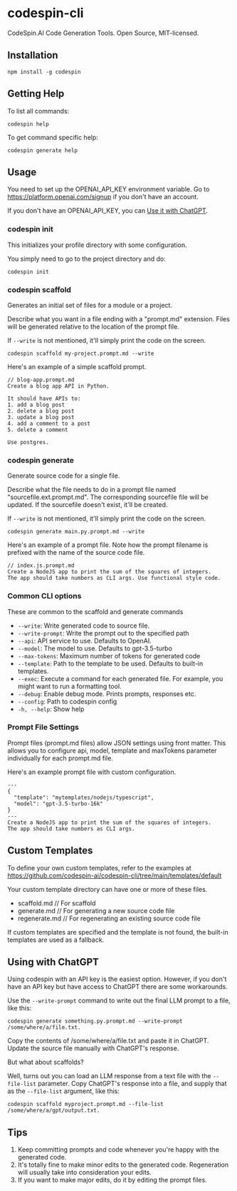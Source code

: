 # codespin-cli

CodeSpin.AI Code Generation Tools. Open Source, MIT-licensed.

## Installation

`npm install -g codespin`

## Getting Help

To list all commands:

`codespin help`

To get command specific help:

`codespin generate help`

## Usage

You need to set up the OPENAI_API_KEY environment variable. Go to https://platform.openai.com/signup if you don't have an account.

If you don't have an OPENAI_API_KEY, you can [Use it with ChatGPT](#using-with-chatgpt). 

### codespin init

This initializes your profile directory with some configuration.

You simply need to go to the project directory and do:

```
codespin init
```

### codespin scaffold

Generates an initial set of files for a module or a project.

Describe what you want in a file ending with a "prompt.md" extension.
Files will be generated relative to the location of the prompt file.

If `--write` is not mentioned, it'll simply print the code on the screen.

```
codespin scaffold my-project.prompt.md --write
```

Here's an example of a simple scaffold prompt.

```
// blog-app.prompt.md
Create a blog app API in Python.

It should have APIs to:
1. add a blog post
2. delete a blog post
3. update a blog post
4. add a comment to a post
5. delete a comment

Use postgres.
```

### codespin generate

Generate source code for a single file.

Describe what the file needs to do in a prompt file named "sourcefile.ext.prompt.md".
The corresponding sourcefile file will be updated. If the sourcefile doesn't exist, it'll be created.

If `--write` is not mentioned, it'll simply print the code on the screen.

```
codespin generate main.py.prompt.md --write
```

Here's an example of a prompt file. 
Note how the prompt filename is prefixed with the name of the source code file.

```
// index.js.prompt.md
Create a NodeJS app to print the sum of the squares of integers. 
The app should take numbers as CLI args. Use functional style code.
```


### Common CLI options

These are common to the scaffold and generate commands

- `--write`: Write generated code to source file.
- `--write-prompt`: Write the prompt out to the specified path
- `--api`: API service to use. Defaults to OpenAI.
- `--model`: The model to use. Defaults to gpt-3.5-turbo
- `--max-tokens`: Maximum number of tokens for generated code
- `--template`: Path to the template to be used. Defaults to built-in templates.
- `--exec`: Execute a command for each generated file. For example, you might want to run a formatting tool.
- `--debug`: Enable debug mode. Prints prompts, responses etc.
- `--config`: Path to codespin config
- `-h, --help`: Show help

### Prompt File Settings

Prompt files (prompt.md files) allow JSON settings using front matter.
This allows you to configure api, model, template and maxTokens parameter individually for each prompt.md file.

Here's an example prompt file with custom configuration.

```
---
{
  "template": "mytemplates/nodejs/typescript",
  "model": "gpt-3.5-turbo-16k"
}
---
Create a NodeJS app to print the sum of the squares of integers.
The app should take numbers as CLI args.
```

## Custom Templates

To define your own custom templates, refer to the examples at https://github.com/codespin-ai/codespin-cli/tree/main/templates/default

Your custom template directory can have one or more of these files.
- scaffold.md // For scaffold
- generate.md // For generating a new source code file
- regenerate.md // For regenerating an existing source code file

If custom templates are specified and the template is not found, the built-in templates are used as a fallback.

## Using with ChatGPT

Using codespin with an API key is the easiest option. However, if you don't have an API key but have access to ChatGPT there are some workarounds.

Use the `--write-prompt` command to write out the final LLM prompt to a file, like this:
```
codespin generate something.py.prompt.md --write-prompt /some/where/a/file.txt.
```

Copy the contents of /some/where/a/file.txt and paste it in ChatGPT. 
Update the source file manually with ChatGPT's response.

But what about scaffolds?

Well, turns out you can load an LLM response from a text file with the `--file-list` parameter.
Copy ChatGPT's response into a file, and supply that as the `--file-list` argument, like this:

```
codespin scaffold myproject.prompt.md --file-list /some/where/a/gpt/output.txt.
```

## Tips

1. Keep committing prompts and code whenever you're happy with the generated code.
2. It's totally fine to make minor edits to the generated code. Regeneration will usually take into consideration your edits.
3. If you want to make major edits, do it by editing the prompt files.
